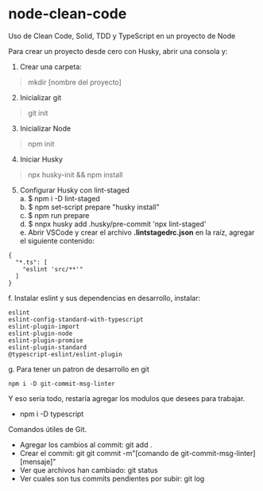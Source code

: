 # node-clean-code
Uso de Clean Code, Solid, TDD y TypeScript en un proyecto de Node


Para crear un proyecto desde cero con Husky, abrir una consola y:
1. Crear una carpeta:
> mkdir [nombre del proyecto]
2. Inicializar git
> git init
3. Inicializar Node
> npm init
4. Iniciar Husky
> npx husky-init && npm install
5. Configurar Husky con lint-staged<br>
a. $ npm i -D lint-staged<br>
b. $ npm set-script prepare "husky install"<br>
c. $ npm run prepare<br>
d. $ nnpx husky add .husky/pre-commit 'npx lint-staged'<br>
e. Abrir VSCode y crear el archivo **.lintstagedrc.json** en la raíz, agregar el siguiente contenido:
```
{
  "*.ts": [
    "eslint 'src/**'"
  ]
}
```
f. Instalar eslint y sus dependencias en desarrollo, instalar:<br>

```
eslint
eslint-config-standard-with-typescript
eslint-plugin-import
eslint-plugin-node
eslint-plugin-promise
eslint-plugin-standard
@typescript-eslint/eslint-plugin
```
g. Para tener un patron de desarrollo en git<br>
```
npm i -D git-commit-msg-linter
```
Y eso sería todo, restaría agregar los modulos que desees para trabajar.

* npm i -D typescript

Comandos útiles de Git.
* Agregar los cambios al commit: git add .
* Crear el commit: git git commit -m"[comando de git-commit-msg-linter] [mensaje]"
* Ver que archivos han cambiado: git status
* Ver cuales son tus commits pendientes por subir: git log


